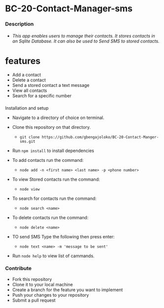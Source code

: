 # BC-20-Contact-Manager-sms
### Description

- ###### This app enables users to manage their contacts. It stores  contacts in an Sqlite Database. It can also be used to Send SMS to stored contacts.
 
# features
- Add a contact
- Delete a contact
- Send a stored contact a text message
- View all contacts
- Search for a specific number

###
Installation and setup
* Navigate to a directory of choice on terminal.
- Clone this repository on that directory.
  - `git clone https://github.com/gbengajoloko/BC-20-Contact-Manger-sms.git`

 - Run `npm install` to install dependencies

 - To add contacts run the command:

   - `node add -n <first name> <last name> -p <phone number>`

- To view Stored contacts run the command:

  - `node view`
 
- To search for contacts run the command:

   - `node search <name>`

- To delete contacts run the command:

  - `node delete <name>`

- TO send SMS Type the following then press enter:

  - `node text <name> -m 'message to be sent'`
- Run `node help` to view list of cammands.
### Contribute
- Fork this repository
- Clone it to your local machine
- Create a branch for the feature you want to implement
- Push your changes to your repository
- Submit a pull request

